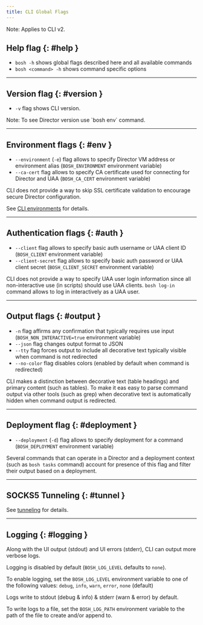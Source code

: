 ```yaml
---
title: CLI Global Flags
---
```


<p class="note">Note: Applies to CLI v2.</p>

## Help flag {: #help }

- `bosh -h` shows global flags described here and all available commands
- `bosh <command> -h` shows command specific options

---
## Version flag {: #version }

- `-v` flag shows CLI version.

<p class="note">Note: To see Director version use `bosh env` command.</p>

---
## Environment flags {: #env }

- `--environment` (`-e`) flag allows to specify Director VM address or environment alias (`BOSH_ENVIRONMENT` environment variable)
- `--ca-cert` flag allows to specify CA certificate used for connecting for Director and UAA (`BOSH_CA_CERT` environment variable)

CLI does not provide a way to skip SSL certificate validation to encourage secure Director configuration.

See [CLI environments](cli-envs.md) for details.

---
## Authentication flags {: #auth }

- `--client` flag allows to specify basic auth username or UAA client ID (`BOSH_CLIENT` environment variable)
- `--client-secret` flag allows to specify basic auth password or UAA client secret (`BOSH_CLIENT_SECRET` environment variable)

CLI does not provide a way to specify UAA user login information since all non-interactive use (in scripts) should use UAA clients. `bosh log-in` command allows to log in interactively as a UAA user.

---
## Output flags {: #output }

- `-n` flag affirms any confirmation that typically requires use input (`BOSH_NON_INTERACTIVE=true` environment variable)
- `--json` flag changes output format to JSON
- `--tty` flag forces output to include all decorative text typically visible when command is not redirected
- `--no-color` flag disables colors (enabled by default when command is redirected)

CLI makes a distinction between decorative text (table headings) and primary content (such as tables). To make it eas easy to parse command output via other tools (such as grep) when decorative text is automatically hidden when command output is redirected.

---
## Deployment flag {: #deployment }

- `--deployment` (`-d`) flag allows to specify deployment for a command (`BOSH_DEPLOYMENT` environment variable)

Several commands that can operate in a Director and a deployment context (such as `bosh tasks` command) account for presence of this flag and filter their output based on a deployment.

---
## SOCKS5 Tunneling {: #tunnel }

See [tunneling](cli-tunnel.md) for details.

---
## Logging {: #logging }

Along with the UI output (stdout) and UI errors (stderr), CLI can output more verbose logs.

Logging is disabled by default (`BOSH_LOG_LEVEL` defaults to `none`).

To enable logging, set the `BOSH_LOG_LEVEL` environment variable to one of the following values: `debug`, `info`, `warn`, `error`, `none` (default)

Logs write to stdout (debug & info) & stderr (warn & error) by default.

To write logs to a file, set the `BOSH_LOG_PATH` environment variable to the path of the file to create and/or append to.
